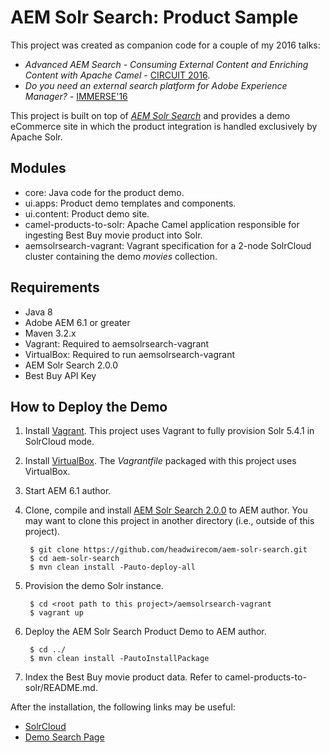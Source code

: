 # AEM Solr Search: Product Sample

This project was created as companion code for a couple of my 2016 talks:

* _Advanced AEM Search - Consuming External Content and Enriching Content with Apache Camel_ - [CIRCUIT 2016](http://www.circuitdevcon.com/en/speakers.html). 
* _Do you need an external search platform for Adobe Experience Manager?_  - [IMMERSE'16](https://docs.adobe.com/dev/products/aem/events/0416/sessions.html)

This project is built on top of [_AEM Solr Search_](http://www.aemsolrsearch.com) and provides a demo eCommerce site in which the product integration is handled exclusively by Apache Solr.

## Modules

* core: Java code for the product demo.
* ui.apps: Product demo templates and components.
* ui.content: Product demo site.
* camel-products-to-solr: Apache Camel application responsible for ingesting Best Buy movie product into Solr.
* aemsolrsearch-vagrant: Vagrant specification for a 2-node SolrCloud cluster containing the demo _movies_ collection.

## Requirements

* Java 8 
* Adobe AEM 6.1 or greater
* Maven 3.2.x
* Vagrant: Required to aemsolrsearch-vagrant
* VirtualBox: Required to run aemsolrsearch-vagrant
* AEM Solr Search 2.0.0
* Best Buy API Key

## How to Deploy the Demo

1. Install [Vagrant](https://www.vagrantup.com/downloads.html). This project uses Vagrant to fully provision Solr 5.4.1 in SolrCloud mode.
  
2. Install [VirtualBox](https://www.virtualbox.org/wiki/Downloads). The _Vagrantfile_ packaged with this project uses VirtualBox.

3. Start AEM 6.1 author.

4. Clone, compile and install [AEM Solr Search 2.0.0](https://github.com/headwirecom/aem-solr-search) to AEM author.
   You may want to clone this project in another directory (i.e., outside of this project).

        $ git clone https://github.com/headwirecom/aem-solr-search.git
        $ cd aem-solr-search
        $ mvn clean install -Pauto-deploy-all
        
5. Provision the demo Solr instance.
 
        $ cd <root path to this project>/aemsolrsearch-vagrant
        $ vagrant up
        
6. Deploy the AEM Solr Search Product Demo to AEM author.
       
        $ cd ../
        $ mvn clean install -PautoInstallPackage
    
7. Index the Best Buy movie product data. Refer to camel-products-to-solr/README.md.

After the installation, the following links may be useful:

* [SolrCloud](http://localhost:8983/solr/#/)
* [Demo Search Page](http://localhost:4502/content/aemsolrsearch-product-sample/en/search.html)
